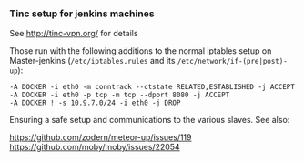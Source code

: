### Tinc setup for jenkins machines

See http://tinc-vpn.org/ for details

Those run with the following additions to the normal iptables setup on Master-jenkins (`/etc/iptables.rules` and its `/etc/network/if-(pre|post)-up`):

```
-A DOCKER -i eth0 -m conntrack --ctstate RELATED,ESTABLISHED -j ACCEPT
-A DOCKER -i eth0 -p tcp -m tcp --dport 8080 -j ACCEPT
-A DOCKER ! -s 10.9.7.0/24 -i eth0 -j DROP
```

Ensuring a safe setup and communications to the various slaves.
See also:

https://github.com/zodern/meteor-up/issues/119
https://github.com/moby/moby/issues/22054
